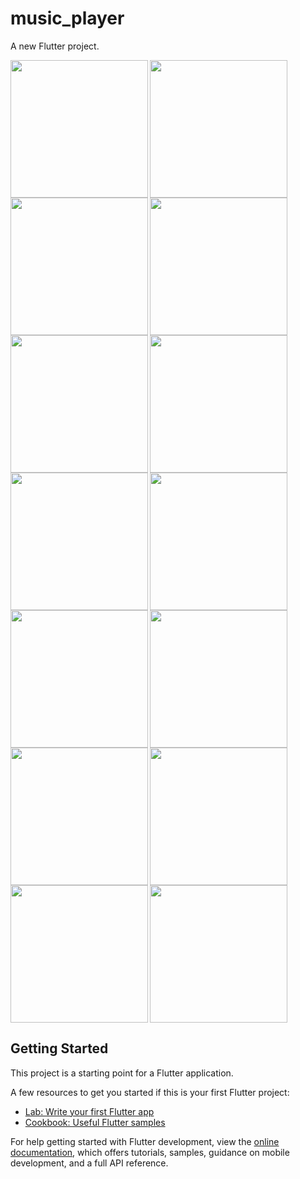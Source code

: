 # music_player

A new Flutter project.

<img align="left" src="https://github.com/KhushiMangukiya8122/music_player/assets/131368294/9d4e3db6-1362-4a23-939d-506eeb66b411" width="220px">
<img align="left" src="https://github.com/KhushiMangukiya8122/music_player/assets/131368294/b791c4c0-279a-4e43-8d9f-8b854759b4a1" width="220px">
<img src="https://github.com/KhushiMangukiya8122/music_player/assets/131368294/bef6d9ff-dd77-4a85-a714-cf7c2d6d23fb" width="220px">

<img align="left" src="https://github.com/KhushiMangukiya8122/music_player/assets/131368294/34da645a-bc0a-4a05-bac6-0c9688382e3e" width="220px">
<img align="left" src="https://github.com/KhushiMangukiya8122/music_player/assets/131368294/5f33c198-dfee-4d19-9387-d7e61f9f5360" width="220px">
<img src="https://github.com/KhushiMangukiya8122/music_player/assets/131368294/92a48eee-d5b5-4828-8142-16d330d05aaa" width="220px">

<img align="left" src="https://github.com/KhushiMangukiya8122/music_player/assets/131368294/0520a575-49a6-4f63-8f87-97cfd1782d9d" width="220px">
<img align="left" src="https://github.com/KhushiMangukiya8122/music_player/assets/131368294/1e56821f-118f-4c7c-9067-75498e5cbe59" width="220px">
<img src="https://github.com/KhushiMangukiya8122/music_player/assets/131368294/638292e1-ac4d-4777-9bb0-34e1147ec157" width="220px">

<img align="left" src="https://github.com/KhushiMangukiya8122/music_player/assets/131368294/e73b7a37-bf4b-4157-a927-552966e93420" width="220px">
<img align="left"src="https://github.com/KhushiMangukiya8122/music_player/assets/131368294/57c693c5-3e37-42e8-a960-4bd399fde905" width="220px">
<img src="https://github.com/KhushiMangukiya8122/music_player/assets/131368294/e5015a03-93c6-42ba-98a5-0ab17893cd0a" width="220px">

<img align="left" src="https://github.com/KhushiMangukiya8122/music_player/assets/131368294/edee23cd-c96e-4b59-b86b-eab44215455d" width="220px">
<img src="https://github.com/KhushiMangukiya8122/music_player/assets/131368294/393f87ef-7909-4a4b-a7b4-a77e35a18be9" width="220px">

## Getting Started

This project is a starting point for a Flutter application.

A few resources to get you started if this is your first Flutter project:

- [Lab: Write your first Flutter app](https://docs.flutter.dev/get-started/codelab)
- [Cookbook: Useful Flutter samples](https://docs.flutter.dev/cookbook)

For help getting started with Flutter development, view the
[online documentation](https://docs.flutter.dev/), which offers tutorials,
samples, guidance on mobile development, and a full API reference.
